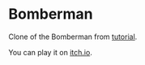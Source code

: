 # Bomberman

Clone of the Bomberman from [tutorial](https://youtu.be/8agb6x5RpOI).

You can play it on [itch.io](https://mbattaloglu.itch.io/bomberman).
